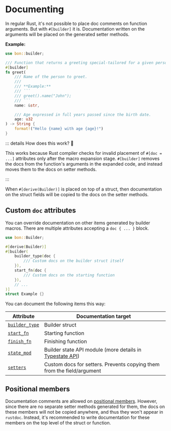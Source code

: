 # Documenting

In regular Rust, it's not possible to place doc comments on function arguments. But with `#[builder]` it is. Documentation written on the arguments will be placed on the generated setter methods.

**Example:**

````rust
use bon::builder;

/// Function that returns a greeting special-tailored for a given person
#[builder]
fn greet(
    /// Name of the person to greet.
    ///
    /// **Example:**
    /// ```
    /// greet().name("John");
    /// ```
    name: &str,

    /// Age expressed in full years passed since the birth date.
    age: u32
) -> String {
    format!("Hello {name} with age {age}!")
}
````

::: details How does this work? 🤔

This works because Rust compiler checks for invalid placement of `#[doc = ...]` attributes only after the macro expansion stage. `#[builder]` removes the docs from the function's arguments in the expanded code, and instead moves them to the docs on setter methods.

:::

When `#[derive(Builder)]` is placed on top of a struct, then documentation on the struct fields will be copied to the docs on the setter methods.

## Custom `doc` attributes

You can override documentation on other items generated by builder macros. There are multiple attributes accepting a `doc { ... }` block.

```rust
use bon::Builder;

#[derive(Builder)]
#[builder(
    builder_type(doc {
        /// Custom docs on the builder struct itself
    }),
    start_fn(doc {
        /// Custom docs on the starting function
    }),
    // ...
)]
struct Example {}
```

You can document the following items this way:

| Attribute                                                            | Documentation target                                                         |
| -------------------------------------------------------------------- | ---------------------------------------------------------------------------- |
| [`builder_type`](../../reference/builder/top-level/builder_type#doc) | Builder struct                                                               |
| [`start_fn`](../../reference/builder/top-level/start_fn#doc)         | Starting function                                                            |
| [`finish_fn`](../../reference/builder/top-level/finish_fn#doc)       | Finishing function                                                           |
| [`state_mod`](../../reference/builder/top-level/state_mod#doc)       | Builder state API module (more details in [Typestate API](../typestate-api)) |
| [`setters`](../../reference/builder/member/setters#doc)              | Custom docs for setters. Prevents copying them from the field/argument       |

## Positional members

Documentation comments are allowed on [positional members](./positional-members). However, since there are no separate setter methods generated for them, the docs on these members will not be copied anywhere, and thus they won't appear in `rustdoc`. Instead, it's recommended to write documentation for these members on the top level of the struct or function.
